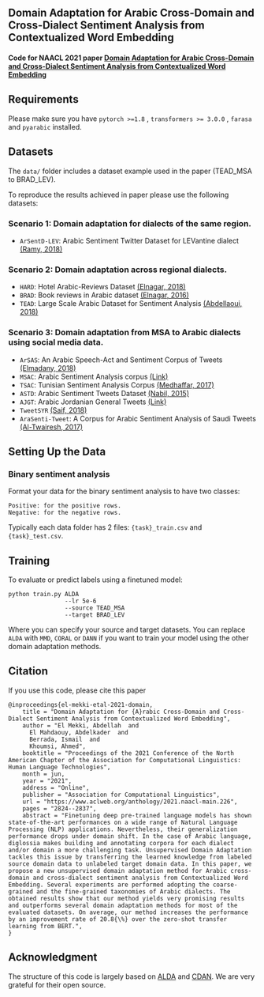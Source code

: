 
## Domain Adaptation for Arabic Cross-Domain and Cross-Dialect Sentiment Analysis from Contextualized Word Embedding


#### Code for NAACL 2021 paper [Domain Adaptation for Arabic Cross-Domain and Cross-Dialect Sentiment Analysis from Contextualized Word Embedding](https://www.aclweb.org/anthology/2021.naacl-main.226/)

## Requirements
Please make sure you have `pytorch >=1.8` , `transformers >= 3.0.0` , `farasa` and `pyarabic` installed.

## Datasets
The `data/` folder includes a dataset example used in the paper (TEAD_MSA to BRAD_LEV). 

To reproduce the results achieved in paper please use the following datasets:
### Scenario 1: Domain adaptation for dialects of the same region.
* `ArSentD-LEV`: Arabic Sentiment Twitter Dataset for LEVantine dialect [(Ramy, 2018)](http://oma-project.com/ArSenL/ArSenTD_Lev_Intro)
### Scenario 2: Domain adaptation across regional dialects.
* `HARD`:  Hotel Arabic-Reviews Dataset [(Elnagar, 2018)](https://link.springer.com/chapter/10.1007%2F978-3-319-67056-0_3)
* `BRAD`: Book reviews in Arabic dataset [(Elnagar, 2016)](https://ieeexplore.ieee.org/document/7945800/)
* `TEAD`: Large Scale Arabic Dataset for Sentiment Analysis [(Abdellaoui, 2018)](http://www.cys.cic.ipn.mx/ojs/index.php/CyS/article/view/3031)
### Scenario 3: Domain adaptation from MSA to Arabic dialects using social media data. 
* `ArSAS`:  An Arabic Speech-Act and Sentiment Corpus of Tweets [(Elmadany, 2018)](http://lrec-conf.org/workshops/lrec2018/W30/pdf/22_W30.pdf)
* `MSAC`:  Arabic Sentiment Analysis corpus [(Link)](https://github.com/ososs/Arabic-Sentiment-Analysis-corpus)
* `TSAC`:  Tunisian Sentiment Analysis Corpus [(Medhaffar, 2017)](https://www.aclweb.org/anthology/W17-1307/)
* `ASTD`:  Arabic Sentiment Tweets Dataset [(Nabil, 2015)](https://www.aclweb.org/anthology/D15-1299/)
* `AJGT`:  Arabic Jordanian General Tweets [(Link)](https://github.com/komari6/Arabic-twitter-corpus-AJGT)
* `TweetSYR` [(Saif, 2018)](http://saifmohammad.com/WebPages/ResearchInterests.html#ArabicSentiment)
* `AraSenti-Tweet`: A Corpus for Arabic Sentiment Analysis of Saudi Tweets [(Al-Twairesh, 2017)](https://www.sciencedirect.com/science/article/pii/S1877050917321518)

## Setting Up the Data
### Binary sentiment analysis
Format your data for the binary sentiment analysis to have two classes: 
```
Positive: for the positive rows.
Negative: for the negative rows.
```

Typically each data folder has 2 files: `{task}_train.csv` and `{task}_test.csv`.


## Training
To evaluate or predict labels using a finetuned model: 
```
python train.py ALDA 
				--lr 5e-6 
				--source TEAD_MSA 
				--target BRAD_LEV
```

Where you can specify your source and target datasets. You can replace `ALDA` with `MMD`, `CORAL` or `DANN` if you want to train your model using the other domain adaptation methods.


## Citation 
If you use this code, please cite this paper
```
@inproceedings{el-mekki-etal-2021-domain,
    title = "Domain Adaptation for {A}rabic Cross-Domain and Cross-Dialect Sentiment Analysis from Contextualized Word Embedding",
    author = "El Mekki, Abdellah  and
      El Mahdaouy, Abdelkader  and
      Berrada, Ismail  and
      Khoumsi, Ahmed",
    booktitle = "Proceedings of the 2021 Conference of the North American Chapter of the Association for Computational Linguistics: Human Language Technologies",
    month = jun,
    year = "2021",
    address = "Online",
    publisher = "Association for Computational Linguistics",
    url = "https://www.aclweb.org/anthology/2021.naacl-main.226",
    pages = "2824--2837",
    abstract = "Finetuning deep pre-trained language models has shown state-of-the-art performances on a wide range of Natural Language Processing (NLP) applications. Nevertheless, their generalization performance drops under domain shift. In the case of Arabic language, diglossia makes building and annotating corpora for each dialect and/or domain a more challenging task. Unsupervised Domain Adaptation tackles this issue by transferring the learned knowledge from labeled source domain data to unlabeled target domain data. In this paper, we propose a new unsupervised domain adaptation method for Arabic cross-domain and cross-dialect sentiment analysis from Contextualized Word Embedding. Several experiments are performed adopting the coarse-grained and the fine-grained taxonomies of Arabic dialects. The obtained results show that our method yields very promising results and outperforms several domain adaptation methods for most of the evaluated datasets. On average, our method increases the performance by an improvement rate of 20.8{\%} over the zero-shot transfer learning from BERT.",
}
```

## Acknowledgment

The structure of this code is largely based on [ALDA](https://github.com/ZJULearning/ALDA/) and [CDAN](https://github.com/thuml/CDAN). We are very grateful for their open source.